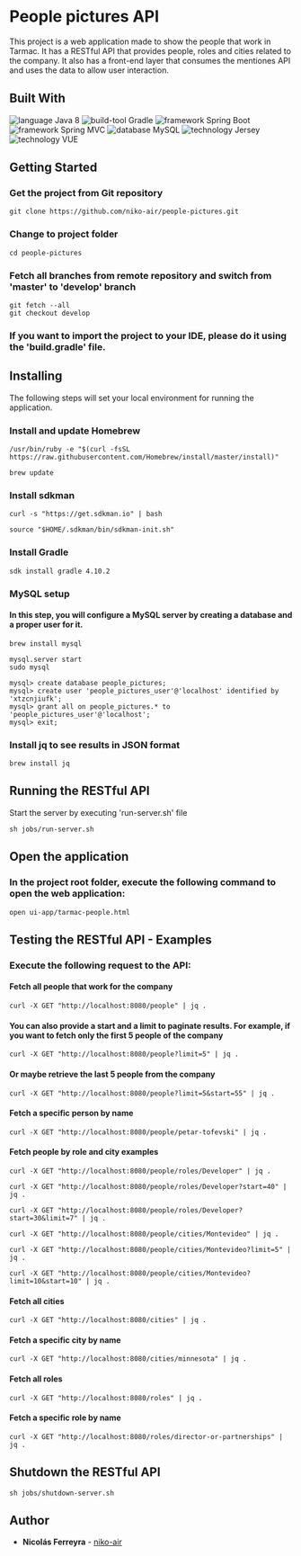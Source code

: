 # People pictures API

This project is a web application made to show the people that work in Tarmac. 
It has a RESTful API that provides people, roles and cities related to the company. 
It also has a front-end layer that consumes the mentiones API and uses the data to allow user interaction.

## Built With

![language Java 8](https://img.shields.io/badge/language-Java%208-green.svg)
![build-tool Gradle](https://img.shields.io/badge/build_tool-Gradle-blue.svg)
![framework Spring Boot](https://img.shields.io/badge/framework-spring--boot-red.svg)
![framework Spring MVC](https://img.shields.io/badge/framework-spring--mvc-orange.svg)
![database MySQL](https://img.shields.io/badge/database-mysql-lightgrey.svg)
![technology Jersey](https://img.shields.io/badge/technology-jersey-ff69b4.svg)
![technology VUE](https://img.shields.io/badge/technology-jersey-ff69b4.svg)

## Getting Started

### Get the project from Git repository
```
git clone https://github.com/niko-air/people-pictures.git
```

### Change to project folder
```
cd people-pictures 
```

### Fetch all branches from remote repository and switch from 'master' to 'develop' branch
```
git fetch --all
git checkout develop
```

### If you want to import the project to your IDE, please do it using the 'build.gradle' file.

## Installing
The following steps will set your local environment for running the application.

### Install and update Homebrew
```
/usr/bin/ruby -e "$(curl -fsSL https://raw.githubusercontent.com/Homebrew/install/master/install)"

brew update
```

### Install sdkman
```
curl -s "https://get.sdkman.io" | bash

source "$HOME/.sdkman/bin/sdkman-init.sh"
```

### Install Gradle
```
sdk install gradle 4.10.2
```

### MySQL setup
#### In this step, you will configure a MySQL server by creating a database and a proper user for it.
```
brew install mysql

mysql.server start
sudo mysql

mysql> create database people_pictures;
mysql> create user 'people_pictures_user'@'localhost' identified by 'xtzcnjiufk';
mysql> grant all on people_pictures.* to 'people_pictures_user'@'localhost';
mysql> exit;
```


### Install jq to see results in JSON format
```
brew install jq
```

## Running the RESTful API

Start the server by executing 'run-server.sh' file
```
sh jobs/run-server.sh 
```

## Open the application

### In the project root folder, execute the following command to open the web application:
```
open ui-app/tarmac-people.html
```

## Testing the RESTful API - Examples

### Execute the following request to the API:

#### Fetch all people that work for the company
```
curl -X GET "http://localhost:8080/people" | jq .
```

#### You can also provide a start and a limit to paginate results. For example, if you want to fetch only the first 5 people of the company
```
curl -X GET "http://localhost:8080/people?limit=5" | jq .
```

#### Or maybe retrieve the last 5 people from the company

```
curl -X GET "http://localhost:8080/people?limit=5&start=55" | jq .
```

#### Fetch a specific person by name
```
curl -X GET "http://localhost:8080/people/petar-tofevski" | jq .
```

#### Fetch people by role and city examples
```
curl -X GET "http://localhost:8080/people/roles/Developer" | jq .

curl -X GET "http://localhost:8080/people/roles/Developer?start=40" | jq .

curl -X GET "http://localhost:8080/people/roles/Developer?start=30&limit=7" | jq .

curl -X GET "http://localhost:8080/people/cities/Montevideo" | jq .

curl -X GET "http://localhost:8080/people/cities/Montevideo?limit=5" | jq .

curl -X GET "http://localhost:8080/people/cities/Montevideo?limit=10&start=10" | jq .
```

#### Fetch all cities
```
curl -X GET "http://localhost:8080/cities" | jq .
```

#### Fetch a specific city by name
```
curl -X GET "http://localhost:8080/cities/minnesota" | jq .
```

#### Fetch all roles
```
curl -X GET "http://localhost:8080/roles" | jq .
```
#### Fetch a specific role by name
```
curl -X GET "http://localhost:8080/roles/director-or-partnerships" | jq .
```

## Shutdown the RESTful API
```
sh jobs/shutdown-server.sh
```

## Author

* **Nicolás Ferreyra** - [niko-air](https://github.com/niko-air)
